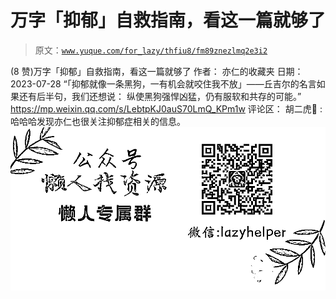# 万字「抑郁」自救指南，看这一篇就够了

> 原文：[`www.yuque.com/for_lazy/thfiu8/fm89znezlmq2e3i2`](https://www.yuque.com/for_lazy/thfiu8/fm89znezlmq2e3i2)

<ne-h2 id="1ad4350a" data-lake-id="1ad4350a"><ne-heading-ext><ne-heading-anchor></ne-heading-anchor><ne-heading-fold></ne-heading-fold></ne-heading-ext><ne-heading-content><ne-text id="u63033dc5">(8 赞)万字「抑郁」自救指南，看这一篇就够了</ne-text></ne-heading-content></ne-h2> <ne-p id="u1fd90f82" data-lake-id="u1fd90f82"><ne-text id="u5b41b098">作者： 亦仁的收藏夹</ne-text></ne-p> <ne-p id="ub36a8f9b" data-lake-id="ub36a8f9b"><ne-text id="udc48c0e6">日期：2023-07-28</ne-text></ne-p> <ne-p id="u44da9b1f" data-lake-id="u44da9b1f"><ne-text id="u4e5387af">“「抑郁就像一条黑狗，一有机会就咬住我不放」——丘吉尔的名言如果还有后半句，我们还想说：</ne-text></ne-p> <ne-p id="u570217e8" data-lake-id="u570217e8"><ne-text id="ue90ff9be">纵使黑狗强悍凶猛，仍有服软和共存的可能。”</ne-text></ne-p> <ne-p id="u484d668d" data-lake-id="u484d668d">[<ne-text id="ufd96d29b">https://mp.weixin.qq.com/s/LebtpKJ0auS70LmQ_KPm1w</ne-text>](https://mp.weixin.qq.com/s/LebtpKJ0auS70LmQ_KPm1w)</ne-p> <ne-hole id="uffb35cbf" data-lake-id="uffb35cbf"><ne-card data-card-name="hr" data-card-type="block" id="v6Ef8" data-event-boundary="card"><ne-p id="u1ff0cfa6" data-lake-id="u1ff0cfa6"><ne-text id="ub1f31604">评论区：</ne-text></ne-p> <ne-p id="u049c223a" data-lake-id="u049c223a"><ne-text id="uaf65a249">胡二虎🐯 : 哈哈哈发现亦仁也很关注抑郁症相关的信息。</ne-text></ne-p> <ne-p id="u802351c2" data-lake-id="u802351c2"><ne-card data-card-name="image" data-card-type="inline" id="TXXwp" data-event-boundary="card">![](img/894d30a529e7c37bcd3392323c99941c.png)  <ne-hole id="u7ff5f470" data-lake-id="u7ff5f470"><ne-card data-card-name="hr" data-card-type="block" id="MQN0K" data-event-boundary="card"></ne-card></ne-hole></ne-card></ne-p></ne-card></ne-hole>